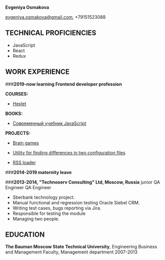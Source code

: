 **Evgeniya Osmakova**

evgeniya.osmakova@gmail.com, +79151523088


## TECHNICAL PROFICIENCIES

* JavaScript
* React
* Redux

## WORK EXPERIENCE

###**2019-now learning Frontend developer profession**

  **COURSES:**
  
   * [Hexlet](https://ru.hexlet.io/)
   
  **BOOKS:**
  
   * [Современный учебник JavaScript](https://learn.javascript.ru/)
   
  **PROJECTS:**
  
   * [Brain games](https://github.com/evgeniya-osmakova/brain_games)
   
   * [Utility for finding differences in two configuration files](https://github.com/evgeniya-osmakova/genDiff)
   
   * [RSS loader](https://github.com/evgeniya-osmakova/rss)

###**2014-2019 maternity leave**

###**2013-2014, "Technoserv Consulting" Ltd, Moscow, Russia**
  junior QA Engineer
  QA Engineer
  
  *  Sberbank technology project.
  *  Manual functional and regression testing Oracle Siebel CRM. 
  *  Writing test cases, bugs reporting via Jira.
  *  Responsible for testing the module
  *  Managing two people.

## EDUCATION

**The Bauman Moscow State Technical University**, Engineering Business and Management Faculty, Management department 2007-2013
